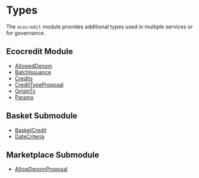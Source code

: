 # Types

The `ecocredit` module provides additional types used in multiple services or for governance.

## Ecocredit Module

<!-- listed alphabetically -->

- [AllowedDenom](https://buf.build/regen/regen-ledger/docs/main:regen.ecocredit.v1#regen.ecocredit.v1.AllowedDenom)
- [BatchIssuance](https://buf.build/regen/regen-ledger/docs/main:regen.ecocredit.v1#regen.ecocredit.v1.BatchIssuance)
- [Credits](https://buf.build/regen/regen-ledger/docs/main:regen.ecocredit.v1#regen.ecocredit.v1.Credits)
- [CreditTypeProposal](https://buf.build/regen/regen-ledger/docs/main:regen.ecocredit.v1#regen.ecocredit.v1.CreditTypeProposal)
- [OriginTx](https://buf.build/regen/regen-ledger/docs/main:regen.ecocredit.v1#regen.ecocredit.v1.OriginTx)
- [Params](https://buf.build/regen/regen-ledger/docs/main:regen.ecocredit.v1#regen.ecocredit.v1.Params)

## Basket Submodule

<!-- listed alphabetically -->

- [BasketCredit](https://buf.build/regen/regen-ledger/docs/main:regen.ecocredit.basket.v1#regen.ecocredit.basket.v1.BasketCredit)
- [DateCriteria](https://buf.build/regen/regen-ledger/docs/main:regen.ecocredit.basket.v1#regen.ecocredit.basket.v1.DateCriteria)

## Marketplace Submodule

<!-- listed alphabetically -->

- [AllowDenomProposal](https://buf.build/regen/regen-ledger/docs/main:regen.ecocredit.marketplace.v1#regen.ecocredit.marketplace.v1.AllowDenomProposal)
